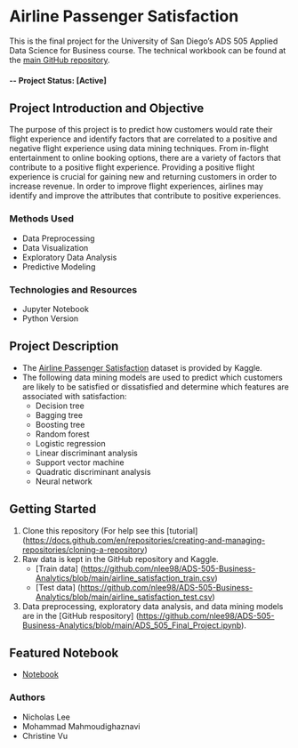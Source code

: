 # Airline Passenger Satisfaction
This is the final project for the University of San Diego’s ADS 505 Applied Data Science for Business course. The technical workbook can be found at the [main GitHub repository](https://github.com/nlee98/ADS-505-Business-Analytics).

#### -- Project Status: [Active]

## Project Introduction and Objective
The purpose of this project is to predict how customers would rate their flight experience and identify factors that are correlated to a positive and negative flight experience using data mining techniques. From in-flight entertainment to online booking options, there are a variety of factors that contribute to a positive flight experience. Providing a positive flight experience is crucial for gaining new and returning customers in order to increase revenue. In order to improve flight experiences, airlines may identify and improve the attributes that contribute to positive experiences.

### Methods Used
* Data Preprocessing
* Data Visualization
* Exploratory Data Analysis
* Predictive Modeling

### Technologies and Resources
* Jupyter Notebook
* Python Version

## Project Description
* The [Airline Passenger Satisfaction](https://www.kaggle.com/datasets/teejmahal20/airline-passenger-satisfaction) dataset is provided by Kaggle.
*	The following data mining models are used to predict which customers are likely to be satisfied or dissatisfied and determine which features are associated with satisfaction:
    * Decision tree
    * Bagging tree
    * Boosting tree
    * Random forest
    * Logistic regression
    * Linear discriminant analysis
    * Support vector machine
    * Quadratic discriminant analysis
    * Neural network

## Getting Started
1. Clone this repository (For help see this [tutorial] (https://docs.github.com/en/repositories/creating-and-managing-repositories/cloning-a-repository)
2. Raw data is kept in the GitHub repository and Kaggle.
    * [Train data] (https://github.com/nlee98/ADS-505-Business-Analytics/blob/main/airline_satisfaction_train.csv)
    * [Test data] (https://github.com/nlee98/ADS-505-Business-Analytics/blob/main/airline_satisfaction_test.csv)
3. Data preprocessing, exploratory data analysis, and data mining models are in the [GitHub respository] (https://github.com/nlee98/ADS-505-Business-Analytics/blob/main/ADS_505_Final_Project.ipynb).

## Featured Notebook
* [Notebook](https://github.com/nlee98/ADS-505-Business-Analytics/blob/main/ADS_505_Final_Project.ipynb)

### Authors
* Nicholas Lee
* Mohammad Mahmoudighaznavi
* Christine Vu
